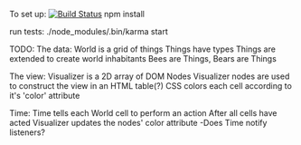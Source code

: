 To set up:                  [![Build Status](https://travis-ci.org/yishnish/lyfe.svg?branch=master)](https://travis-ci.org/yishnish/lyfe)
npm install

run tests:
./node_modules/.bin/karma start


TODO:
The data:
    World is a grid of things
    Things have types
        Things are extended to create world inhabitants
            Bees are Things, Bears are Things

The view:
    Visualizer is a 2D array of DOM Nodes
    Visualizer nodes are used to construct the view in an HTML table(?)
    CSS colors each cell according to it's 'color' attribute

Time:
    Time tells each World cell to perform an action
    After all cells have acted Visualizer updates the nodes' color attribute
    -Does Time notify listeners?
